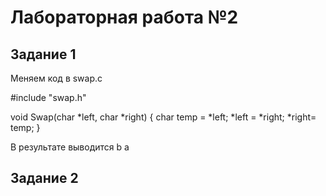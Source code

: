 # Лабораторная работа №2

## Задание 1

Меняем код в swap.c

#include "swap.h"

void Swap(char *left, char *right)
{
	char temp = *left;
    *left = *right;
    *right= temp;
}

В результате выводится b a

## Задание 2

